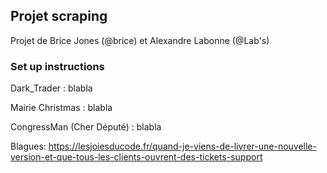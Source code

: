 ## Projet scraping
Projet de Brice Jones (@brice) et Alexandre Labonne (@Lab's)

### Set up instructions

Dark_Trader : 
blabla

Mairie Christmas :
blabla

CongressMan (Cher Député) :
blabla

Blagues: https://lesjoiesducode.fr/quand-je-viens-de-livrer-une-nouvelle-version-et-que-tous-les-clients-ouvrent-des-tickets-support

